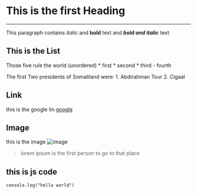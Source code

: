 # This is the first Heading
---

This paragraph contains *italic* and **bold** text and ***bold and italic*** text

## This is the List
Those five rule the world (unordered)
    * first 
    * second 
    * third 
    - fourth

The first Two presidents of Somaliland were: 
    1. Abdirahman Tour
    2. Cigaal

## Link 
this is the google lin [google](http://www.google.com)

## Image 
this is the image ![image](https://www.pexels.com/photo/a-woman-sitting-on-a-stool-with-her-hair-in-a-bun-28302550/)

> lorem ipsum is the first person to go to that place 

## this is js code 
`console.log("hello world")`




